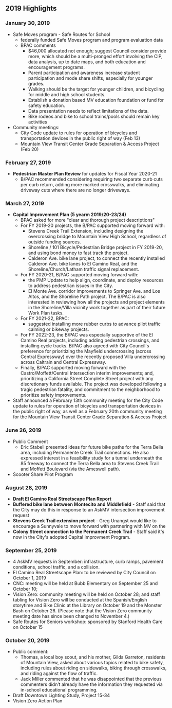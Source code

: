 ## 2019 Highlights

### January 30, 2019
- Safe Moves program - Safe Routes for School
   - federally funded Safe Moves program and program evaluation data
   - BPAC comments 
      - $46,000 allocated not enough; suggest Council consider provide more, which should be a multi-pronged effort involving the CIP, data analysis, up to date maps, and both education and encouragement programs. 
      - Parent participation and awareness increase student participation and mode share shifts, especially for younger grades.
      - Walking should be the target for younger children, and bicycling for middle and high school students. 
      - Establish a donation based MV education foundation or fund for safety education. 
      - Data presentation needs to reflect limitations of the data. 
      - Bike rodeos and bike to school trains/pools should remain key activities
- Community meetings: 
   - City Code update to rules for operation of bicycles and transportation devices in the public right of way (Feb 13)
   - Mountain View Transit Center Grade Separation & Access Project (Feb 20)

### February 27, 2019
- **Pedestrian Master Plan Review** for updates for Fiscal Year 2020-21
   - B/PAC recommended considering requiring two separate curb cuts per curb return, adding more marked crosswalks, and eliminating driveway cuts where there are no longer
driveways.

### March 27, 2019
- **Capital Improvement Plan (5 yearm 2019/20-23/24)**
   - BPAC asked for more "clear and thorough project descriptions"
   - For FY 2019-20 projects, the B/PAC supported moving forward with:
      - Stevens Creek Trail Extension, including designing the overcrossing bridge to Mountain View High School, regardless of outside funding sources. 
      - Shoreline / 101 Bicycle/Pedestrian Bridge project in FY 2019-20, and using bond money to fast track the project. 
      - Calderon Ave. bike lane project, to connect the recently installed Calderon Ave. bike lanes to El Camino Real, and the Shoreline/Church/Latham traffic signal replacement. 
   - For FY 2020-21, B/PAC supported moving forward with:
      - the PMP Update to help align, coordinate, and deploy resources to address pedestrian issues in the City. 
      - El Monte Ave. corridor improvements to Springer Ave. and Los Altos, and the Shoreline Path project.
The B/PAC is also interested in reviewing how all the projects and project elements in the
Shoreline/Villa vicinity work together as part of their future Work Plan tasks.
   - For FY 2021-22, BPAC: 
      - suggested installing more rubber curbs to advance pilot traffic calming or bikeway projects.
   - For FY 2022-23, the B/PAC was especially supportive of the El Camino Real projects, including adding pedestrian crossings, and installing cycle tracks. B/PAC also agreed with City Council's preference for prioritizing the Mayfield undercrossing (across Central Expressway) over the recently proposed Villa undercrossing across Caltrain and Central
Expressway.
   - Finally, B/PAC supported moving forward with the Castro/Moffett/Central Intersection interim improvements; and, prioritizing a California Street Complete Street project with any discretionary funds available. The project was developed following a tragic pedestrian fatality, and commitment to the neighborhood to prioritize safety improvements. 
- Staff announced a February 13th community meeting for the City Code update to rules for operation of bicycles and transportation devices in the public right of way, as well as a February 20th community meeting for the Mountain View Transit Center Grade Separation & Access Project

### June 26, 2019
- Public Comment
   - Eric Stabell presented ideas for future bike paths for the Terra Bella area, including Permanente Creek Trail connections. He also expressed interest in a feasibility study for a tunnel underneath the 85 freeway to connect the Terra Bella area to Stevens Creek Trail and Moffett Boulevard (via the Ameswell path).
- Scooter Share Pilot Program

### August 28, 2019
- **Draft El Camino Real Streetscape Plan Report**
- **Buffered bike lane between Montecito and Middlefield** - Staff said that the City may do this in response to an AskMV intersection improvement request
- **Stevens Creek Trail extension project** - Greg Unangst would like to encourage a Sunnyvale to move forward with partnering with MV on the 
- **Colony Street connection to the Permanent Creek Trail** - Staff said it's now in the City's adopted Capital Improvment Program.

### September 25, 2019
- 4 AskMV requests in September: infrastructure, curb ramps, pavement conditions, school traffic, and a collision.
- El Camino Real Streetscape Plan: to be reviewed by City Council on October 1, 2019
- CNC: meeting will be held at Bubb Elementary on September 25 and October 10; 
- Vision Zero: community meeting will be held on October 28; and staff tabling for Vision Zero will be conducted at the Spanish/English storytime and Bike Clinic at the Library on October 19 and the Monster Bash on October 26. (Please note that the Vision Zero community meeting date has since been changed to November 4.)
- Safe Routes for Seniors workshop: sponsored by Stanford Health Care on October 15 

### October 20, 2019
- Public comment:
   - Thomas, a local boy scout, and his mother, Gilda Garreton, residents of Mountain View, asked about various topics related to bike safety, including rules about riding on
sidewalks, biking through crosswalks, and riding against the flow of traffic.
   - Jack Miller commented that he was disappointed that the previous commenters didn’t already have the information they requested via in-school educational programming.
- Draft Downtown Lighting Study, Project 15-34
- Vision Zero Action Plan
